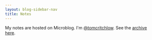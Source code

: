 ```yaml
---
layout: blog-sidebar-nav
title: Notes
---
```


My notes are hosted on Microblog. I'm [@tomcritchlow](https://micro.blog/tomcritchlow). See the [archive here](https://notes.tomcritchlow.com/archive/).

<div id="microblog"></div>

<script type="text/javascript" src="https://micro.blog/sidebar.js?username=tomcritchlow&count=100"></script>

<script>

fetch("https://notes.tomcritchlow.com/feed.json")
    .then((response) => {return response.json()})
    .then((data) => {
        for(var i = 0; i <data.items.length; i++){
            var div = document.createElement("div");
            div.innerHTML = `<div>${data.items[i].date_published}</div><div>${data.items[i].content_html}</div>`;
            document.getElementById("microblog").appendChild(div);
        }
        console.log(data);
    });

</script>

<style>
/* CSS rules for the micro.blog sidebar.js content */

/* This is for the whole feed. */
.microblog_timeline {
  margin: 0 auto;
  max-width: 800px;
  width: 90%
}

/* This is for individual posts. */
.microblog_post {
  background-color: #fff;
  box-shadow: 0 10px 25px 0 #e8e8e8;
  font-size: larger;
  margin: 2.5em 0;
  padding: 0.1em 1em 1em 1em;
}

/* This is for images in individual posts. */
.microblog_text > p > a > img {
  width: 100%;
}

/* This is for the timestamp. */
.microblog_time {
  background-color: #373fff;
  color: #fff;
  float: right;
  font-size: small;
  padding: 5px 10px;
}
</style>